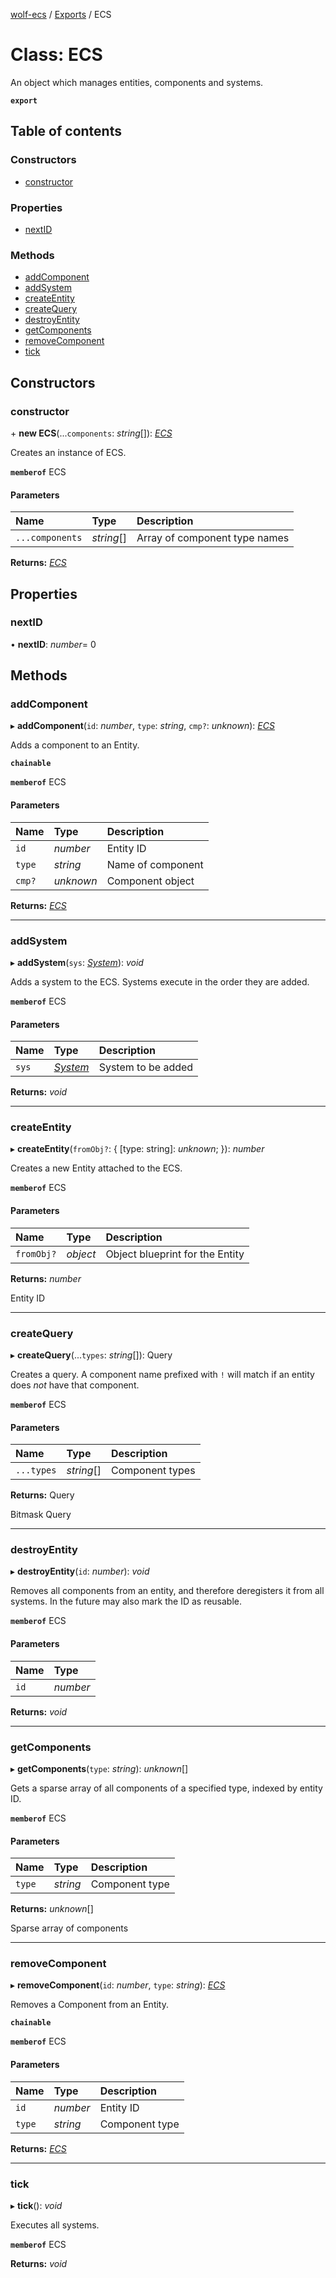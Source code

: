 [wolf-ecs](../../README.md) / [Exports](../modules.md) / ECS

# Class: ECS

An object which manages entities, components and systems.

**`export`**

## Table of contents

### Constructors

- [constructor](ecs.md#constructor)

### Properties

- [nextID](ecs.md#nextid)

### Methods

- [addComponent](ecs.md#addcomponent)
- [addSystem](ecs.md#addsystem)
- [createEntity](ecs.md#createentity)
- [createQuery](ecs.md#createquery)
- [destroyEntity](ecs.md#destroyentity)
- [getComponents](ecs.md#getcomponents)
- [removeComponent](ecs.md#removecomponent)
- [tick](ecs.md#tick)

## Constructors

### constructor

\+ **new ECS**(...`components`: *string*[]): [*ECS*](ecs.md)

Creates an instance of ECS.

**`memberof`** ECS

#### Parameters

| Name | Type | Description |
| :------ | :------ | :------ |
| `...components` | *string*[] | Array of component type names |

**Returns:** [*ECS*](ecs.md)

## Properties

### nextID

• **nextID**: *number*= 0

## Methods

### addComponent

▸ **addComponent**(`id`: *number*, `type`: *string*, `cmp?`: *unknown*): [*ECS*](ecs.md)

Adds a component to an Entity.

**`chainable`**

**`memberof`** ECS

#### Parameters

| Name | Type | Description |
| :------ | :------ | :------ |
| `id` | *number* | Entity ID |
| `type` | *string* | Name of component |
| `cmp?` | *unknown* | Component object |

**Returns:** [*ECS*](ecs.md)

___

### addSystem

▸ **addSystem**(`sys`: [*System*](system.md)): *void*

Adds a system to the ECS.
Systems execute in the order they are added.

**`memberof`** ECS

#### Parameters

| Name | Type | Description |
| :------ | :------ | :------ |
| `sys` | [*System*](system.md) | System to be added |

**Returns:** *void*

___

### createEntity

▸ **createEntity**(`fromObj?`: { [type: string]: *unknown*;  }): *number*

Creates a new Entity attached to the ECS.

**`memberof`** ECS

#### Parameters

| Name | Type | Description |
| :------ | :------ | :------ |
| `fromObj?` | *object* | Object blueprint for the Entity |

**Returns:** *number*

Entity ID

___

### createQuery

▸ **createQuery**(...`types`: *string*[]): Query

Creates a query.
A component name prefixed with `!` will match if an entity does *not* have that component.

**`memberof`** ECS

#### Parameters

| Name | Type | Description |
| :------ | :------ | :------ |
| `...types` | *string*[] | Component types |

**Returns:** Query

Bitmask Query

___

### destroyEntity

▸ **destroyEntity**(`id`: *number*): *void*

Removes all components from an entity, and therefore deregisters it from all systems.
In the future may also mark the ID as reusable.

**`memberof`** ECS

#### Parameters

| Name | Type |
| :------ | :------ |
| `id` | *number* |

**Returns:** *void*

___

### getComponents

▸ **getComponents**(`type`: *string*): *unknown*[]

Gets a sparse array of all components of a specified type, indexed by entity ID.

**`memberof`** ECS

#### Parameters

| Name | Type | Description |
| :------ | :------ | :------ |
| `type` | *string* | Component type |

**Returns:** *unknown*[]

Sparse array of components

___

### removeComponent

▸ **removeComponent**(`id`: *number*, `type`: *string*): [*ECS*](ecs.md)

Removes a Component from an Entity.

**`chainable`**

**`memberof`** ECS

#### Parameters

| Name | Type | Description |
| :------ | :------ | :------ |
| `id` | *number* | Entity ID |
| `type` | *string* | Component type |

**Returns:** [*ECS*](ecs.md)

___

### tick

▸ **tick**(): *void*

Executes all systems.

**`memberof`** ECS

**Returns:** *void*
